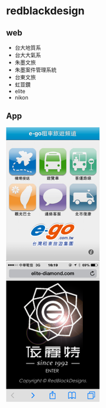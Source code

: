# redblackdesign

## web

- 台大地質系
- 台大大氣系
- 朱墨文旅
- 朱墨案件管理系統
- 台東文旅
- 虹荳鑽
- elite
- nikon

## App

<img src='./markdown/assets/_rbdesign/ego.png' width='50%'>
<img src='./markdown/assets/_rbdesign/elite-mobile-web.png' width='50%'>